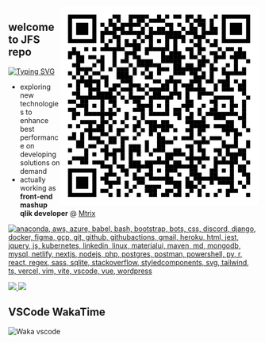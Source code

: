 <img src="./qrcode.svg" alt="qrcode-whatsapp" min-width="400px" max-width="400px" width="400px" align="right">

## welcome to <strong>JFS</strong> repo

[![Typing SVG](https://readme-typing-svg.demolab.com/?lines=JavaScript+🎯;React+⚛️;Node.js+🧩;MongoDB+📂;Microservices+⚙️;Business+📊;Agile+🚀;Multilingual+🗽;Talk+to+me+😁;Scan+QR+Code+🔎)](https://github.com/jeferson-franco)

- exploring new technologies to enhance best performance on developing solutions on demand
- actually working as **front-end mashup qlik developer** @ <a href="https://www.mtrix.com.br/en/">Mtrix</a>

<p align="left">
  <a href="https://skillicons.dev">
    <img src="https://skillicons.dev/icons?i=anaconda,aws,azure,babel,bash,bootstrap,bots,css,discord,django,docker,figma,gcp,git,github,githubactions,gmail,heroku,html,jest,jquery,js,kubernetes,linkedin,linux,materialui,maven,md,mongodb,mysql,netlify,nextjs,nodejs,php,postgres,postman,powershell,py,r,react,regex,sass,sqlite,stackoverflow,styledcomponents,svg,tailwind,ts,vercel,vim,vite,vscode,vue,wordpress&perline=6&theme=light" alt="anaconda, aws, azure, babel, bash, bootstrap, bots, css, discord, django, docker, figma, gcp, git, github, githubactions, gmail, heroku, html, jest, jquery, js, kubernetes, linkedin, linux, materialui, maven, md, mongodb, mysql, netlify, nextjs, nodejs, php, postgres, postman, powershell, py, r, react, regex, sass, sqlite, stackoverflow, styledcomponents, svg, tailwind, ts, vercel, vim, vite, vscode, vue, wordpress"/>
  </a>
</p>

<div dir="auto">
  <a href="https://github.com/jeferson-franco"></a>
  <a href="https://www.linkedin.com/in/jefersonfranco/" alt="jefe-linkedin">
    <img style="max-width: 100%;" src="https://img.shields.io/badge/-Linkedin-6610F2?style=for-the-badge&logo=Linkedin&logoColor=FFFFFF&link=https://www.linkedin.com/in/jefersonfranco/">
  </a>
  <a href="https://api.whatsapp.com/send?phone=5511966200991" alt="jefe-whatsapp">
    <img style="max-width: 100%;" src="https://img.shields.io/badge/-Whatsapp-6610F2?style=for-the-badge&logo=Whatsapp&logoColor=FFFFFF&link=https://api.whatsapp.com/send?phone=5511966200991">
  </a>

## VSCode WakaTime

![Waka vscode](https://wakatime.com/share/@328ec2d1-7a5b-47b2-8ff2-1d3c2f9fa1a9/ae7a4b23-a486-4c32-9402-e4147d7dfac8.svg)

</div>
